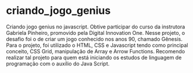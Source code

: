 # criando_jogo_genius

Criando jogo genius no javascript. Obtive participar do curso da instrutora Gabriela Pinheiro, promovido pela Digital Innovation One. Nesse projeto, o desafio foi o de criar um jogo conhecido nos anos 90, chamado Gênesis. Para o projeto, foi utilizado o HTML, CSS e Javascript tendo como principal conceito, CSS Grid, manipulação de Array e Arrow Functions. Recomendo realizar tal projeto para quem está iniciando os estudos de linguagem de programação com o auxílio do Java Script.
